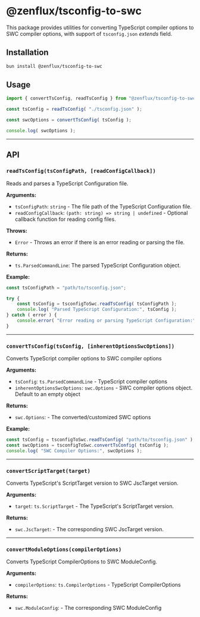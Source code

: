 # @zenflux/tsconfig-to-swc

This package provides utilities for converting TypeScript compiler options to SWC compiler options, with support
of `tsconfig.json` *extends* field.

## Installation

```bash
bun install @zenflux/tsconfig-to-swc
```

## Usage

```typescript
import { convertTsConfig, readTsConfig } from "@zenflux/tsconfig-to-swc";

const tsConfig = readTsConfig( "./tsconfig.json" );

const swcOptions = convertTsConfig( tsConfig );

console.log( swcOptions );
```

---

## API

### `readTsConfig(tsConfigPath, [readConfigCallback])`

Reads and parses a TypeScript Configuration file.

**Arguments:**

* `tsConfigPath`: `string` - The file path of the TypeScript Configuration file.
* `readConfigCallback`: `(path: string) => string | undefined` - Optional callback function for reading config files.

**Throws:**

* `Error` - Throws an error if there is an error reading or parsing the file.

**Returns:**

* `ts.ParsedCommandLine`: The parsed TypeScript Configuration object.

**Example:**
```typescript
const tsConfigPath = "path/to/tsconfig.json";

try {
    const tsConfig = tsconfigToSwc.readTsConfig( tsConfigPath );
    console.log( "Parsed TypeScript Configuration:", tsConfig );
} catch ( error ) {
    console.error( "Error reading or parsing TypeScript Configuration:", error.message );
}

```

---

### `convertTsConfig(tsConfig, [inherentOptionsSwcOptions])`

Converts TypeScript compiler options to SWC compiler options

**Arguments:**

* `tsConfig`: `ts.ParsedCommandLine` - TypeScript compiler options
* `inherentOptionsSwcOptions`: `swc.Options` - SWC compiler options object. Default to an empty object

**Returns:**
* `swc.Options`: - The converted/customized SWC options

**Example:**
```typescript
const tsConfig = tsconfigToSwc.readTsConfig( "path/to/tsconfig.json" );
const swcOptions = tsconfigToSwc.convertTsConfig( tsConfig );
console.log( "SWC Compiler Options:", swcOptions );
```

---

### `convertScriptTarget(target)`

Converts TypeScript's ScriptTarget version to SWC JscTarget version.

**Arguments:**

* `target`: `ts.ScriptTarget` - The TypeScript's ScriptTarget version.

**Returns:**

* `swc.JscTarget`: - The corresponding SWC JscTarget version.

---

### `convertModuleOptions(compilerOptions)`

Converts TypeScript CompilerOptions to SWC ModuleConfig.

**Arguments:**

* `compilerOptions`: `ts.CompilerOptions` - TypeScript CompilerOptions

**Returns:**

* `swc.ModuleConfig`: - The corresponding SWC ModuleConfig
